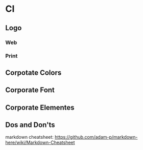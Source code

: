 # CI

## Logo
### Web
### Print

## Corpotate Colors


## Corporate Font


## Corporate Elementes


## Dos and Don'ts









markdown cheatsheet:
https://github.com/adam-p/markdown-here/wiki/Markdown-Cheatsheet

